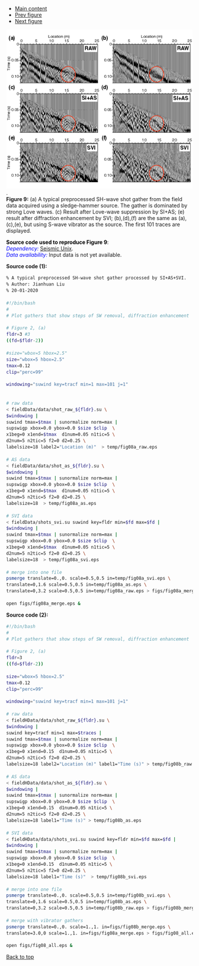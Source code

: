 - [Main content](ch3_main.md)
- [Prev figure](ch3_fig08.md)
- [Next figure](ch3_fig10.md)

![Figure 09](Figs/ch3_fig09.png).    
**Figure 9:** (a) A typical preprocessed SH-wave shot gather from the field data acquired using a sledge-hammer source. The gather is dominated by strong Love waves. (c) Result after Love-wave suppression by SI+AS; (e) result after diffraction enhancement by SVI; (b),(d),(f) are the same as (a),(c),(e), but using S-wave vibrator as the source. The first $101$ traces are displayed.

<span style="color:black"> **Source code used to reproduce Figure 9**: </span> <br>
<span style="color:blue"> *Dependency:* </span> [Seismic Unix](https://github.com/JohnWStockwellJr/SeisUnix). <br>
<span style="color:blue"> *Data availability:* </span> Input data is not yet available.

**Source code (1):**
```sh
% A typical preprocessed SH-wave shot gather processed by SI+AS+SVI.
% Author: Jianhuan Liu
% 20-01-2020

#!/bin/bash
#
# Plot gathers that show steps of SW removal, diffraction enhancement

# Figure 2, (a)
fldr=3 #3
((fd=$fldr-2))

#size="wbox=5 hbox=2.5"
size="wbox=5 hbox=2.5"
tmax=0.12
clip="perc=99"

windowing="suwind key=tracf min=1 max=101 j=1"


# raw data
< fieldData/data/shot_raw_${fldr}.su \
$windowing |
suwind tmax=$tmax | sunormalize norm=max |
supswigp xbox=0.0 ybox=0.0 $size $clip  \
x1beg=0 x1end=$tmax  d1num=0.05 n1tic=5 \
d2num=5 n2tic=5 f2=0 d2=0.25 \
labelsize=18 label2="Location (m)"  > temp/fig08a_raw.eps

# AS data
< fieldData/data/shot_as_${fldr}.su \
$windowing |
suwind tmax=$tmax | sunormalize norm=max |
supswigp xbox=0.0 ybox=0.0 $size $clip  \
x1beg=0 x1end=$tmax  d1num=0.05 n1tic=5 \
d2num=5 n2tic=5 f2=0 d2=0.25 \
labelsize=18  > temp/fig08a_as.eps

# SVI data
< fieldData/shots_svi.su suwind key=fldr min=$fd max=$fd |
$windowing |
suwind tmax=$tmax | sunormalize norm=max |
supswigp xbox=0.0 ybox=0.0 $size $clip  \
x1beg=0 x1end=$tmax  d1num=0.05 n1tic=5 \
d2num=5 n2tic=5 f2=0 d2=0.25 \
labelsize=18  > temp/fig08a_svi.eps

# merge into one file
psmerge translate=0.,0. scale=0.5,0.5 in=temp/fig08a_svi.eps \
translate=0,1.6 scale=0.5,0.5 in=temp/fig08a_as.eps \
translate=0,3.2 scale=0.5,0.5 in=temp/fig08a_raw.eps > figs/fig08a_merge.eps

open figs/fig08a_merge.eps &

```

**Source code (2):**
```sh
#!/bin/bash
#
# Plot gathers that show steps of SW removal, diffraction enhancement

# Figure 2, (a)
fldr=3
((fd=$fldr-2))

size="wbox=5 hbox=2.5"
tmax=0.12
clip="perc=99"

windowing="suwind key=tracf min=1 max=101 j=1"

# raw data
< fieldHData/data/shot_raw_${fldr}.su \
$windowing |
suwind key=tracf min=1 max=$traces |
suwind tmax=$tmax | sunormalize norm=max |
supswigp xbox=0.0 ybox=0.0 $size $clip  \
x1beg=0 x1end=0.15  d1num=0.05 n1tic=5 \
d2num=5 n2tic=5 f2=0 d2=0.25 \
labelsize=18 label2="Location (m)" label1="Time (s)" > temp/fig08b_raw.eps

# AS data
< fieldHData/data/shot_as_${fldr}.su \
$windowing |
suwind tmax=$tmax | sunormalize norm=max |
supswigp xbox=0.0 ybox=0.0 $size $clip  \
x1beg=0 x1end=0.15  d1num=0.05 n1tic=5 \
d2num=5 n2tic=5 f2=0 d2=0.25 \
labelsize=18 label1="Time (s)" > temp/fig08b_as.eps

# SVI data
< fieldHData/data/shots_svi.su suwind key=fldr min=$fd max=$fd |
$windowing |
suwind tmax=$tmax | sunormalize norm=max |
supswigp xbox=0.0 ybox=0.0 $size $clip  \
x1beg=0 x1end=0.15  d1num=0.05 n1tic=5 \
d2num=5 n2tic=5 f2=0 d2=0.25 \
labelsize=18 label1="Time (s)"  > temp/fig08b_svi.eps

# merge into one file
psmerge translate=0.,0. scale=0.5,0.5 in=temp/fig08b_svi.eps \
translate=0,1.6 scale=0.5,0.5 in=temp/fig08b_as.eps \
translate=0,3.2 scale=0.5,0.5 in=temp/fig08b_raw.eps > figs/fig08b_merge.eps

# merge with vibrator gathers
psmerge translate=0.,0. scale=1.,1. in=figs/fig08b_merge.eps \
translate=3.0,0 scale=1.,1. in=figs/fig08a_merge.eps > figs/fig08_all.eps

open figs/fig08_all.eps &

```

<a href="#top">Back to top</a>
